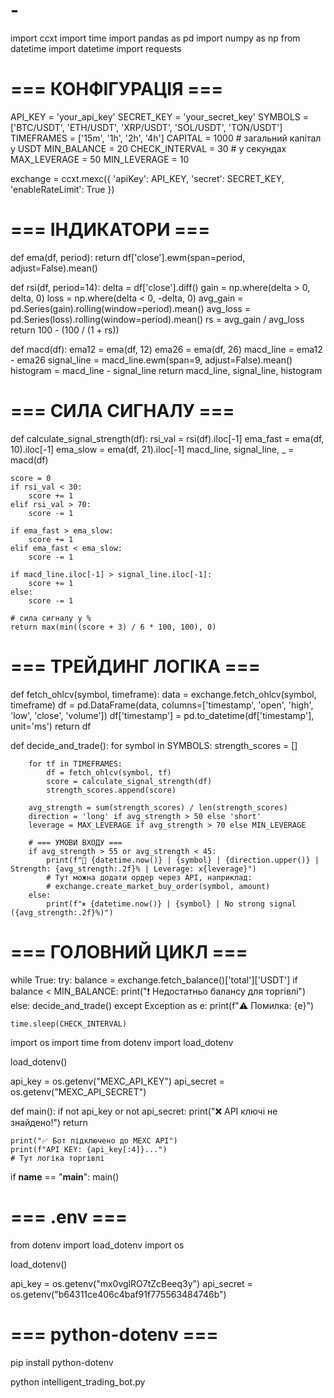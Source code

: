 # -
import ccxt
import time
import pandas as pd
import numpy as np
from datetime import datetime
import requests

# === КОНФІГУРАЦІЯ ===
API_KEY = 'your_api_key'
SECRET_KEY = 'your_secret_key'
SYMBOLS = ['BTC/USDT', 'ETH/USDT', 'XRP/USDT', 'SOL/USDT', 'TON/USDT']
TIMEFRAMES = ['15m', '1h', '2h', '4h']
CAPITAL = 1000  # загальний капітал у USDT
MIN_BALANCE = 20
CHECK_INTERVAL = 30  # у секундах
MAX_LEVERAGE = 50
MIN_LEVERAGE = 10

exchange = ccxt.mexc({
    'apiKey': API_KEY,
    'secret': SECRET_KEY,
    'enableRateLimit': True
})

# === ІНДИКАТОРИ ===
def ema(df, period):
    return df['close'].ewm(span=period, adjust=False).mean()

def rsi(df, period=14):
    delta = df['close'].diff()
    gain = np.where(delta > 0, delta, 0)
    loss = np.where(delta < 0, -delta, 0)
    avg_gain = pd.Series(gain).rolling(window=period).mean()
    avg_loss = pd.Series(loss).rolling(window=period).mean()
    rs = avg_gain / avg_loss
    return 100 - (100 / (1 + rs))

def macd(df):
    ema12 = ema(df, 12)
    ema26 = ema(df, 26)
    macd_line = ema12 - ema26
    signal_line = macd_line.ewm(span=9, adjust=False).mean()
    histogram = macd_line - signal_line
    return macd_line, signal_line, histogram

# === СИЛА СИГНАЛУ ===
def calculate_signal_strength(df):
    rsi_val = rsi(df).iloc[-1]
    ema_fast = ema(df, 10).iloc[-1]
    ema_slow = ema(df, 21).iloc[-1]
    macd_line, signal_line, _ = macd(df)

    score = 0
    if rsi_val < 30:
        score += 1
    elif rsi_val > 70:
        score -= 1

    if ema_fast > ema_slow:
        score += 1
    elif ema_fast < ema_slow:
        score -= 1

    if macd_line.iloc[-1] > signal_line.iloc[-1]:
        score += 1
    else:
        score -= 1

    # сила сигналу у %
    return max(min((score + 3) / 6 * 100, 100), 0)

# === ТРЕЙДИНГ ЛОГІКА ===
def fetch_ohlcv(symbol, timeframe):
    data = exchange.fetch_ohlcv(symbol, timeframe)
    df = pd.DataFrame(data, columns=['timestamp', 'open', 'high', 'low', 'close', 'volume'])
    df['timestamp'] = pd.to_datetime(df['timestamp'], unit='ms')
    return df

def decide_and_trade():
    for symbol in SYMBOLS:
        strength_scores = []

        for tf in TIMEFRAMES:
            df = fetch_ohlcv(symbol, tf)
            score = calculate_signal_strength(df)
            strength_scores.append(score)

        avg_strength = sum(strength_scores) / len(strength_scores)
        direction = 'long' if avg_strength > 50 else 'short'
        leverage = MAX_LEVERAGE if avg_strength > 70 else MIN_LEVERAGE

        # === УМОВИ ВХОДУ ===
        if avg_strength > 55 or avg_strength < 45:
            print(f"🚀 {datetime.now()} | {symbol} | {direction.upper()} | Strength: {avg_strength:.2f}% | Leverage: x{leverage}")
            # Тут можна додати ордер через API, наприклад:
            # exchange.create_market_buy_order(symbol, amount)
        else:
            print(f"⏸ {datetime.now()} | {symbol} | No strong signal ({avg_strength:.2f}%)")

# === ГОЛОВНИЙ ЦИКЛ ===
while True:
    try:
        balance = exchange.fetch_balance()['total']['USDT']
        if balance < MIN_BALANCE:
            print("❗ Недостатньо балансу для торгівлі")
        else:
            decide_and_trade()
    except Exception as e:
        print(f"⚠️ Помилка: {e}")

    time.sleep(CHECK_INTERVAL)

import os
import time
from dotenv import load_dotenv

load_dotenv()

api_key = os.getenv("MEXC_API_KEY")
api_secret = os.getenv("MEXC_API_SECRET")

def main():
    if not api_key or not api_secret:
        print("❌ API ключі не знайдено!")
        return

    print("✅ Бот підключено до MEXC API")
    print(f"API KEY: {api_key[:4]}...")
    # Тут логіка торгівлі

if __name__ == "__main__":
    main()
# === .env ===
from dotenv import load_dotenv
import os

load_dotenv()

api_key = os.getenv("mx0vglRO7tZcBeeq3y")
api_secret = os.getenv("b64311ce406c4baf91f775563484746b")

# === python-dotenv ===
pip install python-dotenv

python intelligent_trading_bot.py
